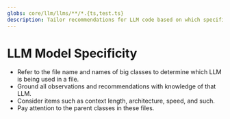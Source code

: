 ```yaml
---
globs: core/llm/llms/**/*.{ts,test.ts}
description: Tailor recommendations for LLM code based on which specific LLM is being used.
---
```


# LLM Model Specificity

- Refer to the file name and names of big classes to determine which LLM is being used in a file.
- Ground all observations and recommendations with knowledge of that LLM.
- Consider items such as context length, architecture, speed, and such.
- Pay attention to the parent classes in these files.

